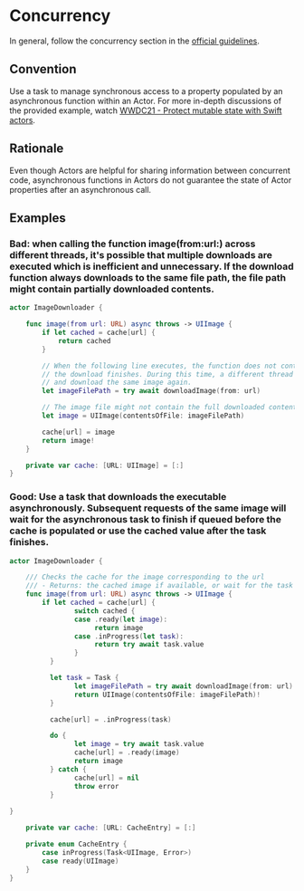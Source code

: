 # Concurrency

In general, follow the concurrency section in the [official guidelines](https://docs.swift.org/swift-book/LanguageGuide/Concurrency.html).

## Convention

Use a task to manage synchronous access to a property populated by an asynchronous function within an Actor. For more in-depth discussions of the provided example, watch [WWDC21 - Protect mutable state with Swift actors](https://developer.apple.com/wwdc21/10133).

## Rationale
Even though Actors are helpful for sharing information between concurrent code, asynchronous functions in Actors do not guarantee the state of Actor properties after an asynchronous call.

## Examples

### Bad: when calling the function image(from:url:) across different threads, it's possible that multiple downloads are executed which is inefficient and unnecessary. If the download function always downloads to the same file path, the file path might contain partially downloaded contents.

``` swift
actor ImageDownloader {

	func image(from url: URL) async throws -> UIImage {
		if let cached = cache[url] {
			return cached
		}

		// When the following line executes, the function does not continue executing until
		// the download finishes. During this time, a different thread could call the function
		// and download the same image again.
		let imageFilePath = try await downloadImage(from: url)

		// The image file might not contain the full downloaded contents.
		let image = UIImage(contentsOfFile: imageFilePath)

		cache[url] = image
		return image!
	}

	private var cache: [URL: UIImage] = [:]
}

```

### Good: Use a task that downloads the executable asynchronously. Subsequent requests of the same image will wait for the asynchronous task to finish if queued before the cache is populated or use the cached value after the task finishes.

``` swift
actor ImageDownloader {

	/// Checks the cache for the image corresponding to the url
	/// - Returns: the cached image if available, or wait for the task to finish and return the result of the task
	func image(from url: URL) async throws -> UIImage {
		if let cached = cache[url] {
				switch cached {
				case .ready(let image):
					 return image
				case .inProgress(let task):
					 return try await task.value
				}
		  }

		  let task = Task {
				let imageFilePath = try await downloadImage(from: url)
				return UIImage(contentsOfFile: imageFilePath)!
		  }

		  cache[url] = .inProgress(task)

		  do {
				let image = try await task.value
				cache[url] = .ready(image)
				return image
		  } catch {
				cache[url] = nil
				throw error
		  }
	
}

	private var cache: [URL: CacheEntry] = [:]

	private enum CacheEntry {
		case inProgress(Task<UIImage, Error>)
		case ready(UIImage)
	}
}

```
